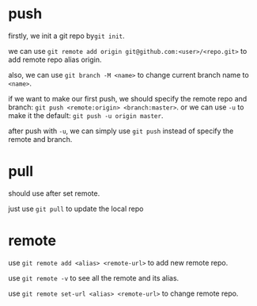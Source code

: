 # push

firstly, we init a git repo by`git init`.

we can use `git remote add origin git@github.com:<user>/<repo.git>` to add remote repo alias origin.

also, we can use `git branch -M <name>` to change current branch name to `<name>`.

if we want to make our first push, we should specify the remote repo and branch: `git push <remote:origin> <branch:master>`. or we can use `-u` to make it the default: `git push -u origin master`.

after push with `-u`, we can simply use `git push` instead of specify the remote and branch.

# pull

should use after set remote.

just use `git pull` to update the local repo

# remote

use `git remote add <alias> <remote-url>` to add new remote repo.

use `git remote -v` to see all the remote and its alias.

use `git remote set-url <alias> <remote-url>` to change remote repo.

